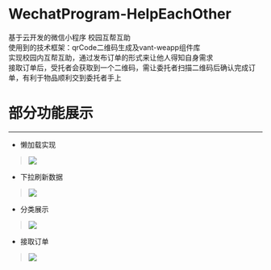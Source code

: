 # WechatProgram-HelpEachOther
基于云开发的微信小程序 校园互帮互助  
使用到的技术框架：qrCode二维码生成及vant-weapp组件库  
实现校园内互帮互助，通过发布订单的形式来让他人得知自身需求  
接取订单后，受托者会获取到一个二维码，需让委托者扫描二维码后确认完成订单，有利于物品顺利交到委托者手上  
# 部分功能展示  
***
* 懒加载实现
>![](https://cdn.jsdelivr.net/gh/linhgf/PicGo/img/WeChatProgram-HelpEachOtherShow/20210331165912.gif)
* 下拉刷新数据
>![](https://cdn.jsdelivr.net/gh/linhgf/PicGo/img/WeChatProgram-HelpEachOtherShow/20210331170612.gif)
* 分类展示  
>![](https://cdn.jsdelivr.net/gh/linhgf/PicGo/img/WeChatProgram-HelpEachOtherShow/20210331170400.gif)  
* 接取订单
>![](https://cdn.jsdelivr.net/gh/linhgf/PicGo/img/WeChatProgram-HelpEachOtherShow/20210331170455.gif)  


